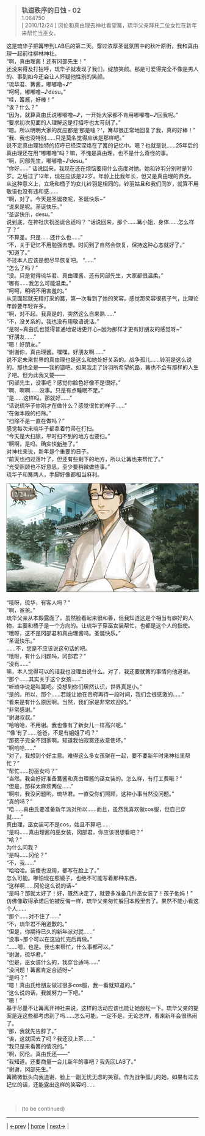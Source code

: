 > <big> **轨道秩序的日蚀 - 02** </big>  
> 1.064750  
> [ 2010/12/24 ] 冈伦和真由理去神社看望篝，琉华父亲拜托二位女性在新年来帮忙当巫女。  

这是琉华子把篝带到LAB后的第二天。穿过浓厚圣诞氛围中的秋叶原街，我和真由理一起前往柳林神社。  
“啊，真由理酱！还有冈部先生！”  
还没来得及打招呼，琉华子就发现了我们，绽放笑颜。那是可爱得完全不像是男人的、事到如今还会让人怀疑他性别的笑颜。  
“琉华君、篝酱，嘟嘟噜~♪”  
“呵呵，嘟嘟噜~♪desu。”  
“哇，篝酱，好棒！”  
“诶？什么？”  
“因为，就算真由氏说嘟嘟噜~♪，一开始大家都不肯用嘟嘟噜~♪回我呢。”  
“要求初次见面的人理解这是打招呼也太苛刻了。”  
“嗯。所以明明大家的反应都是‘那是啥？’，篝却很正常地回复了我，真的好棒！”  
“我、我也没特别……只是莫名觉得应该是那样吧。”  
说不定真由理独特的招呼已经深深烙在了篝的记忆中。嗯？也就是说……25年后的真由理还在用“嘟嘟噜”吗？嘛，不愧是真由理，也不是什么奇怪的事。  
“啊，冈部先生，嘟嘟噜~♪desu。”  
“你好……”
话说回来，我现在还在烦恼要用什么态度对她。她和铃羽分别时是10岁。之后过了12年，现在应该是22岁。年龄上比我年长，但又是真由理的养女。从这种意义上，立场和桶子的女儿铃羽是相同的。铃羽姑且和我们同岁，就算不用敬语也没有违和感……  
“啊，对了。今天是圣诞夜呢，圣诞快乐~”  
“说来是呢。圣诞快乐。”  
“圣诞快乐，desu。”  
说到底，在神社庆祝圣诞合适吗？
“话说回来，那个……篝小姐，身体……怎么样了？”  
“不算差。只是……还什么也……”  
“不，关于记忆不用勉强去想。时间到了自然会恢复，保持这种心态就好了。”  
“知道了。”  
不过本人应该是想尽早恢复吧。
“……”  
“怎么了吗？”  
“没。只是觉得琉华君、真由理酱、还有冈部先生，大家都很温柔。”  
“哪有……我怎么可能温柔。”  
“呵呵，明明不用害羞的。”  
从见面起就无精打采的篝，第一次看到了她的笑容。感觉那笑容很孩子气，比理论年龄要年轻许多。  
“啊，对不起。我真是的，突然这么自来熟……”  
“不，没关系的。我也没有用敬语说话。”  
“是呀~真由氏也觉得普通地说话更开心~因为那样才更有好朋友的感觉呀~”  
“好朋友……”  
“嗯！好朋友。”  
“谢谢你，真由理酱。嘿嘿，好朋友啊……”  
说不定未来世界的真由理也是这么和她处好关系的。战争孤儿……铃羽是这么说的。那也全是——我的错吧。如果我走了铃羽所希望的路，篝也不会有那样的人生了吧。但为此我又要——  
“冈部先生，没事吧？感觉你脸色好像不是很好。”  
“啊、啊啊……没事。只是有点睡眠不足。”  
“是……这样吗。那就好……”  
“话说琉华子你刚才在做什么？感觉很忙的样子……”  
“在做本殿的扫除。”  
“扫除不是一直在做吗？”  
感觉每次来琉华子都拿着竹帚在打扫。  
“今天是大扫除，平时扫不到的地方也要扫。”  
“啊啊，是吗。确实快<abbr title="日语“お新年”，新年，从公历1月1日开始">新年</abbr>了。”  
对神社来说，新年是个重要的日子。  
“前天也扫过落叶了，但还有些剩下的地方，所以让篝也来帮忙了。”  
“光受照顾也不好意思，至少要稍微做些事。”  
琉华子和篝两人，手脚好像都相当麻利。  

![](../img/0064-1.png)

“哦呀，琉华，有客人吗？”  
“啊，爸爸。”  
琉华父亲从本殿露面了。虽然脸看起来很和善，但我知道这是个相当有癖好的人物，主要和桶子是一个方向的。让琉华子穿巫女装帮忙，也都是这个人的指使。  
“哦呀，这不是冈部君和真由理酱吗。圣诞快乐。”  
“圣诞快乐。”  
……不，您是不应该说这句话的吧。  
“哦呀，有什么问题吗，冈部君？”  
“没有……”  
嘛，本人觉得可以的话我也没理由说什么。对了，我还要就篝的事情向他道谢。  
“那个……其实关于这个女孩……”  
“听琉华说是叫篝吧。没想到你们居然认识，世界真是小。”  
“是的。所以，那个……若能让她在贵府再待一段时间，我们会很感激的……”  
“看来是有什么原因啊。当然，我们家是非常欢迎的。”  
“非常感谢。”  
“谢谢叔叔。”  
“哈哈哈，不用谢。我也像有了新女儿一样高兴呢。”  
“‘像’有了……爸爸，不是有姐姐了吗？”  
“那孩子完全不回家啊。知道我怕寂寞还故意使坏。”  
“啊哈哈……”  
“对了，我想到个好主意。难得这么多女孩聚在一起，要不要新年时来神社里帮忙？”  
“帮忙……扮巫女吗？”  
“当然。我会好好准备篝酱和真由理酱的巫女装的。怎么样，有打工费哦？”  
“但是，那样太麻烦两位……”  
“啊啦，我没问题哟，琉华君。一直受你们照顾，这种小事当然没问题。”  
“真的吗？”  
“唔……真由氏要准备新年派对所以……而且，虽然我喜欢做cos服，但自己穿就……”  
真由理，巫女装可不是cos，姑且不算吧……  
“是吗……真由理酱的巫女装，冈部君，你应该很想看吧？”  
“哈？”  
为什么问我？  
“是吗……冈伦？”  
“不，我……”  
“哈哈哈。装傻也没用，都写在脸上了。”  
怎么可能。哪怕现在照镜子，也绝不可能写着那种东西。  
“这样啊……冈伦这么说的话~”  
“是吗？那就太好了！好，既然决定了，就要多准备几件巫女装了！孩子他妈！”  
仿佛像取得承诺后怕被反悔一样，琉华父亲匆忙躲回本殿里去了。果然不能小看这个人……  
“那个……对不住了……”  
“不，琉华君不用道歉的。”  
“但是，你期待已久的新年派对就……”  
“没事~那个可以在这边忙完后再做。”  
“……嗯，也是。我也来帮忙，什么事都可以。”  
“谢谢，琉华君。”  
“但是，巫女装什么的，我穿合适吗……”  
“没问题！篝酱肯定合适呀~”  
“是吗？”  
“嗯！真由氏给朋友做过很多cos服，我一看就知道的。”  
“这么说的话，我就努力一下吧。”  
“嗯！”  
基于尽量不让篝离开神社来说，这样的活动应该也能让她放松一下。琉华父亲的提案是连这些都考虑到了吗……怎么可能，一定不是。无论怎样，看来新年会很热闹了。  
“那，我就先告辞了。”  
“诶，这就回去了吗？我还没上茶……”  
“我只是来看篝的情况的。”  
“啊，冈伦。真由氏还——”  
“我知道。还要商量一会儿新年的事吧？我先回LAB了。”  
“谢谢，冈部先生。”  
篝微微低头向我道谢，脸上一副无忧无虑的笑容。作为战争孤儿的她，如果有过去记忆的话，还能露出这样的笑容吗……  


<br/>

> (to be continued)
---

| [←prev](./0063) | [home](../../) | [next→](./0065) |

